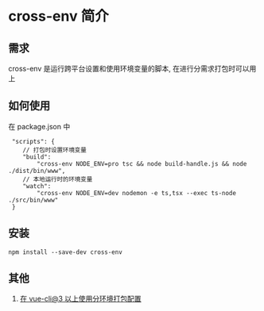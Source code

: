 
# cross-env 简介
## 需求
cross-env 是运行跨平台设置和使用环境变量的脚本, 在进行分需求打包时可以用上

## 如何使用
在 package.json 中

```
 "scripts": {
    // 打包时设置环境变量
    "build":
        "cross-env NODE_ENV=pro tsc && node build-handle.js && node ./dist/bin/www",
    // 本地运行时的环境变量
    "watch":
        "cross-env NODE_ENV=dev nodemon -e ts,tsx --exec ts-node ./src/bin/www"
 }
```

## 安装

```
npm install --save-dev cross-env
```

## 其他
1. [在 vue-cli@3 以上使用分环境打包配置](https://www.tomz.club/blog/md/Browser/Vue/2019-03/190301.md)